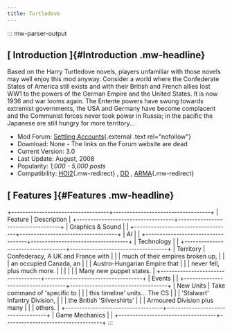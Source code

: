 ```yaml
---
title: Turtledove
---
```

::: mw-parser-output
## [ Introduction ]{#Introduction .mw-headline}

Based on the Harry Turtledove novels, players unfamiliar with those
novels may well enjoy this mod anyway. Consider a world where the
Confederate States of America still exists and with their British and
French allies lost WW1 to the powers of the German Empire and the United
States. It is now 1936 and war looms again. The Entente powers have
swung towards extremist governments, the USA and Germany have become
complacent and the Communist forces never took power in Russia; in the
pacific the Japanese are still hungry for more territory\...

-   Mod Forum: [Settling
    Accounts](http://forum.paradoxplaza.com/forum/showthread.php?t=213106){.external
    .text rel="nofollow"}
-   Download: None - The links on the Forum website are dead
-   Current Version: 3.0
-   Last Update: August, 2008
-   Popularity: *1,000 - 5,000 posts*
-   Compatibility: [HOI2](/wiki/HOI2 "HOI2"){.mw-redirect} ,
    [DD](/wiki/DD "DD") , [ARMA](/wiki/ARMA "ARMA"){.mw-redirect}

## [ Features ]{#Features .mw-headline}

+-----------------------------------+-----------------------------------+
| Feature                           | Description                       |
+-----------------------------------+-----------------------------------+
| Graphics & Sound                  |                                   |
+-----------------------------------+-----------------------------------+
| AI                                |                                   |
+-----------------------------------+-----------------------------------+
| Technology                        |                                   |
+-----------------------------------+-----------------------------------+
| Territory                         | Confederacy, A UK and France with |
|                                   | much of their empires broken up,  |
|                                   | an occupied Canada, an            |
|                                   | Austro-Hungarian Empire that      |
|                                   | never fell, plus much more.       |
|                                   |                                   |
|                                   | Many new puppet states.           |
+-----------------------------------+-----------------------------------+
| Events                            |                                   |
+-----------------------------------+-----------------------------------+
| New Units                         | Take command of \'specific to     |
|                                   | this timeline\' units\... The CS  |
|                                   | \'Stalwart\' Infantry Division,   |
|                                   | the British \'Silvershirts\'      |
|                                   | Armoured Division plus many       |
|                                   | others.                           |
+-----------------------------------+-----------------------------------+
| Game Mechanics                    |                                   |
+-----------------------------------+-----------------------------------+
:::
